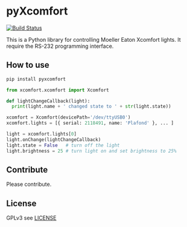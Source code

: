 # pyXcomfort
[![Build Status](https://travis-ci.org/olekenneth/pyXcomfort.svg?branch=master)](https://travis-ci.org/olekenneth/pyXcomfort)

This is a Python library for controlling Moeller Eaton Xcomfort lights.
It require the RS-232 programming interface.

## How to use

```bash
pip install pyxcomfort
```

```python
from xcomfort.xcomfort import Xcomfort

def lightChangeCallback(light):
  print(light.name + ' changed state to ' + str(light.state))

xcomfort = Xcomfort(devicePath='/dev/ttyUSB0')
xcomfort.lights = [{ serial: 2118491, name: 'Plafond' }, ... ]

light = xcomfort.lights[0]
light.onChange(lightChangeCallback)
light.state = False   # turn off the light
light.brightness = 25 # turn light on and set brightness to 25%
```

## Contribute

Please contribute.

## License

GPLv3 see [LICENSE](LICENSE)
